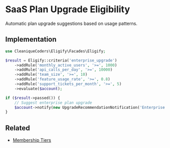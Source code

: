 # SaaS Plan Upgrade Eligibility

Automatic plan upgrade suggestions based on usage patterns.

## Implementation

```php
use CleaniqueCoders\Eligify\Facades\Eligify;

$result = Eligify::criteria('enterprise_upgrade')
    ->addRule('monthly_active_users', '>=', 1000)
    ->addRule('api_calls_per_day', '>=', 10000)
    ->addRule('team_size', '>=', 10)
    ->addRule('feature_usage_rate', '>=', 0.8)
    ->addRule('support_tickets_per_month', '>=', 5)
    ->evaluate($account);

if ($result->passed()) {
    // Suggest enterprise plan upgrade
    $account->notify(new UpgradeRecommendationNotification('Enterprise'));
}
```

## Related

- [Membership Tiers](membership-tiers.md)
